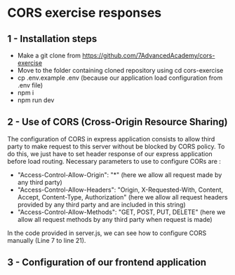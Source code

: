 # CORS exercise responses

## 1 - Installation steps

- Make a git clone from https://github.com/7AdvancedAcademy/cors-exercise
- Move to the folder containing cloned repository using cd cors-exercise
- cp .env.example .env (because our application load configuration from .env file)
- npm i
- npm run dev


## 2 - Use of CORS (Cross-Origin Resource Sharing)

The configuration of CORS in express application consists to allow third party to make request to this server without be blocked by CORS policy. To do this, we just have to set header response of our express application before load routing.
Necessary parameters to use to configure CORs are :
- "Access-Control-Allow-Origin": "*" (here we allow all request made by any third party)
- "Access-Control-Allow-Headers": "Origin, X-Requested-With, Content, Accept, Content-Type, Authorization" (here we allow all request headers provided by any third party and are included in this string)
- "Access-Control-Allow-Methods": "GET, POST, PUT, DELETE" (here we allow all request methods by any third party when request is made)

In the code provided in server.js, we can see how to configure CORS manually (Line 7 to line 21).


## 3 - Configuration of our frontend application